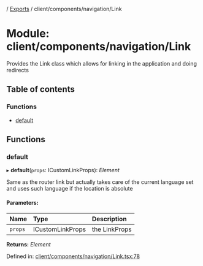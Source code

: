 [](../README.md) / [Exports](../modules.md) / client/components/navigation/Link

# Module: client/components/navigation/Link

Provides the Link class which allows for linking in the
application and doing redirects

## Table of contents

### Functions

- [default](client_components_navigation_link.md#default)

## Functions

### default

▸ **default**(`props`: ICustomLinkProps): *Element*

Same as the router link but actually takes
care of the current language set and uses such
language if the location is absolute

#### Parameters:

Name | Type | Description |
:------ | :------ | :------ |
`props` | ICustomLinkProps | the LinkProps    |

**Returns:** *Element*

Defined in: [client/components/navigation/Link.tsx:78](https://github.com/onzag/itemize/blob/55e63f2c/client/components/navigation/Link.tsx#L78)
